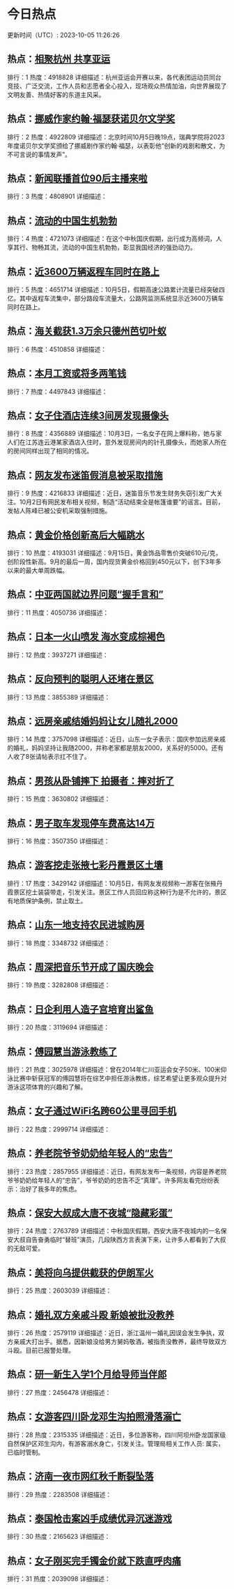 # 今日热点

更新时间（UTC）: 2023-10-05 11:26:26

## 热点：[相聚杭州 共享亚运](https://cn.bing.com/search?q=相聚杭州共享亚运)
排行：1
热度：4918828
详细描述：杭州亚运会开赛以来，各代表团运动员同台竞技、广泛交流，工作人员和志愿者全心投入，现场观众热情加油，向世界展现了文明友善、热情好客的东道主风采。

## 热点：[挪威作家约翰·福瑟获诺贝尔文学奖](https://cn.bing.com/search?q=挪威作家约翰·福瑟获诺贝尔文学奖)
排行：2
热度：4922809
详细描述：北京时间10月5日晚19点，瑞典学院将2023年度诺贝尔文学奖颁给了挪威剧作家约翰·福瑟，以表彰他“创新的戏剧和散文，为不可言说的事情发声”。

## 热点：[新闻联播首位90后主播来啦](https://cn.bing.com/search?q=新闻联播首位90后主播来啦)
排行：3
热度：4808901
详细描述：

## 热点：[流动的中国生机勃勃](https://cn.bing.com/search?q=流动的中国生机勃勃)
排行：4
热度：4721073
详细描述：在这个中秋国庆假期，出行成为高频词，人享其行、物畅其流，流动的中国生机勃勃，彰显我国经济的强劲动力。

## 热点：[近3600万辆返程车同时在路上](https://cn.bing.com/search?q=近3600万辆返程车同时在路上)
排行：5
热度：4651714
详细描述：10月5日，假期高速公路累计流量已经突破四亿。其中返程车流集中，部分路段车流量大，公路网监测系统显示近3600万辆车同时在路上。

## 热点：[海关截获1.3万余只德州芭切叶蚁](https://cn.bing.com/search?q=海关截获1.3万余只德州芭切叶蚁)
排行：6
热度：4510858
详细描述：

## 热点：[本月工资或将多两笔钱](https://cn.bing.com/search?q=本月工资或将多两笔钱)
排行：7
热度：4497843
详细描述：

## 热点：[女子住酒店连续3间房发现摄像头](https://cn.bing.com/search?q=女子住酒店连续3间房发现摄像头)
排行：8
热度：4356889
详细描述：10月3日，一名女子在网上爆料称，她与家人们在江苏连云港某家酒店入住时，意外发现房间内的针孔摄像头，而她家人所在的房间同样出现了相同的情况。

## 热点：[网友发布迷笛假消息被采取措施](https://cn.bing.com/search?q=网友发布迷笛假消息被采取措施)
排行：9
热度：4216833
详细描述：近日，迷笛音乐节发生财务失窃引发广大关注。10月2日有网民发布相关视频，制造“活动结束全是帐篷谁要”的谣言。目前，发帖人陈峰已被公安机采取强制措施。

## 热点：[黄金价格创新高后大幅跳水](https://cn.bing.com/search?q=黄金价格创新高后大幅跳水)
排行：10
热度：4193031
详细描述：9月15日，黄金饰品零售价突破610元/克，创阶段性新高。9月的最后一周，国内现货黄金价格回到450元以下，创下3年多以来的最大单周跌幅。

## 热点：[中亚两国就边界问题“握手言和”](https://cn.bing.com/search?q=中亚两国就边界问题“握手言和”)
排行：11
热度：4050736
详细描述：

## 热点：[日本一火山喷发 海水变成棕褐色](https://cn.bing.com/search?q=日本一火山喷发海水变成棕褐色)
排行：12
热度：3937271
详细描述：

## 热点：[反向预判的聪明人还堵在景区](https://cn.bing.com/search?q=反向预判的聪明人还堵在景区)
排行：13
热度：3855389
详细描述：

## 热点：[远房亲戚结婚妈妈让女儿随礼2000](https://cn.bing.com/search?q=远房亲戚结婚妈妈让女儿随礼2000)
排行：14
热度：3757098
详细描述：近日，山东一女子表示：国庆参加远房亲戚的婚礼，妈妈坚持让我随2000，并称老家都是朋友2000，关系好的5000。还有人收了8张请帖表示扛不住了。

## 热点：[男孩从卧铺摔下 拍摄者：摔对折了](https://cn.bing.com/search?q=男孩从卧铺摔下拍摄者：摔对折了)
排行：15
热度：3630802
详细描述：

## 热点：[男子取车发现停车费高达14万](https://cn.bing.com/search?q=男子取车发现停车费高达14万)
排行：16
热度：3507350
详细描述：

## 热点：[游客挖走张掖七彩丹霞景区土壤](https://cn.bing.com/search?q=游客挖走张掖七彩丹霞景区土壤)
排行：17
热度：3429142
详细描述：10月5日，有网友发视频称一游客在张掖丹霞景区挖土装袋带走，引发关注。景区工作人员回应称这种行为是不允许的，景区有地质保护条例，禁止取土。

## 热点：[山东一地支持农民进城购房](https://cn.bing.com/search?q=山东一地支持农民进城购房)
排行：18
热度：3348732
详细描述：

## 热点：[周深把音乐节开成了国庆晚会](https://cn.bing.com/search?q=周深把音乐节开成了国庆晚会)
排行：19
热度：3282808
详细描述：

## 热点：[日企利用人造子宫培育出鲨鱼](https://cn.bing.com/search?q=日企利用人造子宫培育出鲨鱼)
排行：20
热度：3119694
详细描述：

## 热点：[傅园慧当游泳教练了](https://cn.bing.com/search?q=傅园慧当游泳教练了)
排行：21
热度：3025978
详细描述：曾在2014年仁川亚运会女子50米、100米仰泳比赛中斩获冠军的傅园慧将在综艺中担任游泳教练，综艺希望让更多观众提升对游泳这项体育的兴趣和了解。

## 热点：[女子通过WiFi名跨60公里寻回手机](https://cn.bing.com/search?q=女子通过WiFi名跨60公里寻回手机)
排行：22
热度：2999714
详细描述：

## 热点：[养老院爷爷奶奶给年轻人的“忠告”](https://cn.bing.com/search?q=养老院爷爷奶奶给年轻人的“忠告”)
排行：23
热度：2857955
详细描述：近日，有网友发布一条视频，内容是养老院爷爷奶奶给年轻人的“忠告”，爷爷奶奶的忠告不乏“真理”。许多网友看完纷纷表示：治好了我多年的焦虑。

## 热点：[保安大叔成大唐不夜城“隐藏彩蛋”](https://cn.bing.com/search?q=保安大叔成大唐不夜城“隐藏彩蛋”)
排行：24
热度：2763789
详细描述：中秋国庆假期，西安大唐不夜城内的一名保安大叔自告奋勇临时“替班”演员，几段陕西方言表演下来，让许多人都看到了大叔的无敌可爱。

## 热点：[美将向乌提供截获的伊朗军火](https://cn.bing.com/search?q=美将向乌提供截获的伊朗军火)
排行：25
热度：2603039
详细描述：

## 热点：[婚礼双方亲戚斗殴 新娘被批没教养](https://cn.bing.com/search?q=婚礼双方亲戚斗殴新娘被批没教养)
排行：26
热度：2579119
详细描述：近日，浙江温州一婚礼因误会发生争执，双方亲戚大打出手。据悉，因新娘没给男方舅妈敬酒，被指责没教养，最终导致双方斗殴。目前已报警处理。

## 热点：[研一新生入学1个月给导师当伴郎](https://cn.bing.com/search?q=研一新生入学1个月给导师当伴郎)
排行：27
热度：2456478
详细描述：

## 热点：[女游客四川卧龙邓生沟拍照滑落溺亡](https://cn.bing.com/search?q=女游客四川卧龙邓生沟拍照滑落溺亡)
排行：28
热度：2315335
详细描述：近日，多位游客称，四川阿坝州卧龙国家级自然保护区邓生沟内，有游客溺水身亡，引发关注。管理局相关工作人员: 属实，已临时管制。

## 热点：[济南一夜市网红秋千断裂坠落](https://cn.bing.com/search?q=济南一夜市网红秋千断裂坠落)
排行：29
热度：2283508
详细描述：

## 热点：[泰国枪击案凶手成绩优异沉迷游戏](https://cn.bing.com/search?q=泰国枪击案凶手成绩优异沉迷游戏)
排行：30
热度：2165623
详细描述：

## 热点：[女子刚买完手镯金价就下跌直呼肉痛](https://cn.bing.com/search?q=女子刚买完手镯金价就下跌直呼肉痛)
排行：31
热度：2039098
详细描述：

